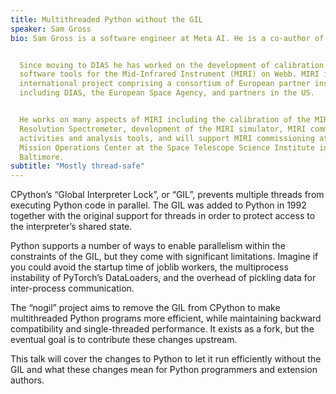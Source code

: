 ```yaml
---
title: Multithreaded Python without the GIL
speaker: Sam Gross
bio: Sam Gross is a software engineer at Meta AI. He is a co-author of PyTorch, an open-source Python machine learning framework. He holds M.Eng. and B.S. degrees in computer science from the Massachusetts Institute of Technology.


  Since moving to DIAS he has worked on the development of calibration and
  software tools for the Mid-Infrared Instrument (MIRI) on Webb. MIRI is an
  international project comprising a consortium of European partner institutes,
  including DIAS, the European Space Agency, and partners in the US.


  He works on many aspects of MIRI including the calibration of the MIRI Medium
  Resolution Spectrometer, development of the MIRI simulator, MIRI commissioning
  activities and analysis tools, and will support MIRI commissioning at the Webb
  Mission Operations Center at the Space Telescope Science Institute in
  Baltimore.
subtitle: "Mostly thread-safe"
---
```


CPython’s “Global Interpreter Lock”, or “GIL”, prevents multiple threads from executing Python code in parallel. The GIL was added to Python in 1992 together with the original support for threads in order to protect access to the interpreter’s shared state.

Python supports a number of ways to enable parallelism within the constraints of the GIL, but they come with significant limitations. Imagine if you could avoid the startup time of joblib workers, the multiprocess instability of PyTorch’s DataLoaders, and the overhead of pickling data for inter-process communication.

The “nogil” project aims to remove the GIL from CPython to make multithreaded Python programs more efficient, while maintaining backward compatibility and single-threaded performance. It exists as a fork, but the eventual goal is to contribute these changes upstream.

This talk will cover the changes to Python to let it run efficiently without the GIL and what these changes mean for Python programmers and extension authors.

